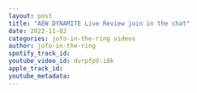 ```yaml
---
layout: post
title: "AEW DYNAMITE Live Review join in the chat"
date: 2022-11-02
categories: jofo-in-the-ring videos
author: jofo-in-the-ring
spotify_track_id: 
youtube_video_id: dvrpfpV-i8k
apple_track_id: 
youtube_metadata: 
---
```

